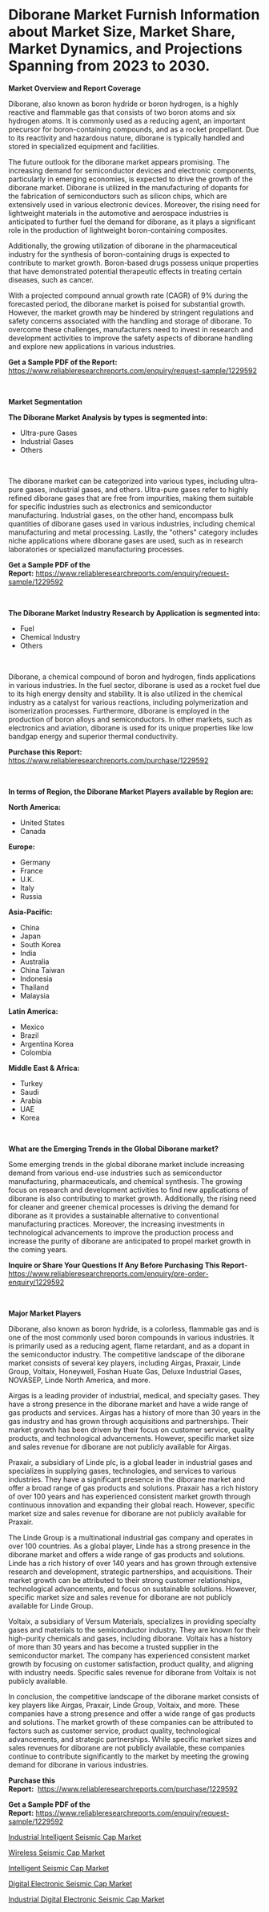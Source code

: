 <p><h1>Diborane Market Furnish Information about Market Size, Market Share, Market Dynamics, and Projections Spanning from 2023 to 2030.</h1></p><p><strong>Market Overview and Report Coverage</strong></p>
<p><p>Diborane, also known as boron hydride or boron hydrogen, is a highly reactive and flammable gas that consists of two boron atoms and six hydrogen atoms. It is commonly used as a reducing agent, an important precursor for boron-containing compounds, and as a rocket propellant. Due to its reactivity and hazardous nature, diborane is typically handled and stored in specialized equipment and facilities.</p><p>The future outlook for the diborane market appears promising. The increasing demand for semiconductor devices and electronic components, particularly in emerging economies, is expected to drive the growth of the diborane market. Diborane is utilized in the manufacturing of dopants for the fabrication of semiconductors such as silicon chips, which are extensively used in various electronic devices. Moreover, the rising need for lightweight materials in the automotive and aerospace industries is anticipated to further fuel the demand for diborane, as it plays a significant role in the production of lightweight boron-containing composites.</p><p>Additionally, the growing utilization of diborane in the pharmaceutical industry for the synthesis of boron-containing drugs is expected to contribute to market growth. Boron-based drugs possess unique properties that have demonstrated potential therapeutic effects in treating certain diseases, such as cancer.</p><p>With a projected compound annual growth rate (CAGR) of 9% during the forecasted period, the diborane market is poised for substantial growth. However, the market growth may be hindered by stringent regulations and safety concerns associated with the handling and storage of diborane. To overcome these challenges, manufacturers need to invest in research and development activities to improve the safety aspects of diborane handling and explore new applications in various industries.</p></p>
<p><strong>Get a Sample PDF of the Report:</strong> <a href="https://www.reliableresearchreports.com/enquiry/request-sample/1229592">https://www.reliableresearchreports.com/enquiry/request-sample/1229592</a></p>
<p>&nbsp;</p>
<p><strong>Market Segmentation</strong></p>
<p><strong>The Diborane Market Analysis by types is segmented into:</strong></p>
<p><ul><li>Ultra-pure Gases</li><li>Industrial Gases</li><li>Others</li></ul></p>
<p>&nbsp;</p>
<p><p>The diborane market can be categorized into various types, including ultra-pure gases, industrial gases, and others. Ultra-pure gases refer to highly refined diborane gases that are free from impurities, making them suitable for specific industries such as electronics and semiconductor manufacturing. Industrial gases, on the other hand, encompass bulk quantities of diborane gases used in various industries, including chemical manufacturing and metal processing. Lastly, the "others" category includes niche applications where diborane gases are used, such as in research laboratories or specialized manufacturing processes.</p></p>
<p><strong>Get a Sample PDF of the Report:</strong>&nbsp;<a href="https://www.reliableresearchreports.com/enquiry/request-sample/1229592">https://www.reliableresearchreports.com/enquiry/request-sample/1229592</a></p>
<p>&nbsp;</p>
<p><strong>The Diborane Market Industry Research by Application is segmented into:</strong></p>
<p><ul><li>Fuel</li><li>Chemical Industry</li><li>Others</li></ul></p>
<p>&nbsp;</p>
<p><p>Diborane, a chemical compound of boron and hydrogen, finds applications in various industries. In the fuel sector, diborane is used as a rocket fuel due to its high energy density and stability. It is also utilized in the chemical industry as a catalyst for various reactions, including polymerization and isomerization processes. Furthermore, diborane is employed in the production of boron alloys and semiconductors. In other markets, such as electronics and aviation, diborane is used for its unique properties like low bandgap energy and superior thermal conductivity.</p></p>
<p><strong>Purchase this Report:</strong>&nbsp; <a href="https://www.reliableresearchreports.com/purchase/1229592">https://www.reliableresearchreports.com/purchase/1229592</a></p>
<p>&nbsp;</p>
<p><strong>In terms of Region, the Diborane Market Players available by Region are:</strong></p>
<p>
    <p> <strong> North America: </strong>
        <ul>
            <li>United States</li>
            <li>Canada</li>
        </ul>
        </p> 
    <p> <strong> Europe: </strong>
        <ul>
            <li>Germany</li>
            <li>France</li>
            <li>U.K.</li>
            <li>Italy</li>
            <li>Russia</li>
        </ul>
        </p> 
    <p> <strong> Asia-Pacific: </strong>
        <ul>
            <li>China</li>
            <li>Japan</li>
            <li>South Korea</li>
            <li>India</li>
            <li>Australia</li>
            <li>China Taiwan</li>
            <li>Indonesia</li>
            <li>Thailand</li>
            <li>Malaysia</li>
        </ul>
        </p> 
    <p> <strong> Latin America: </strong>
        <ul>
            <li>Mexico</li>
            <li>Brazil</li>
            <li>Argentina Korea</li>
            <li>Colombia</li>
        </ul>
        </p> 
    <p> <strong> Middle East & Africa: </strong>
        <ul>
            <li>Turkey</li>
            <li>Saudi</li>
            <li>Arabia</li>
            <li>UAE</li>
            <li>Korea</li>
        </ul>
    </p>
    </p>
<p>&nbsp;</p>
<p><strong>What are the Emerging Trends in the Global Diborane market?</strong></p>
<p><p>Some emerging trends in the global diborane market include increasing demand from various end-use industries such as semiconductor manufacturing, pharmaceuticals, and chemical synthesis. The growing focus on research and development activities to find new applications of diborane is also contributing to market growth. Additionally, the rising need for cleaner and greener chemical processes is driving the demand for diborane as it provides a sustainable alternative to conventional manufacturing practices. Moreover, the increasing investments in technological advancements to improve the production process and increase the purity of diborane are anticipated to propel market growth in the coming years.</p></p>
<p><strong>Inquire or Share Your Questions If Any Before Purchasing This Report</strong>- <a href="https://www.reliableresearchreports.com/enquiry/pre-order-enquiry/1229592">https://www.reliableresearchreports.com/enquiry/pre-order-enquiry/1229592</a></p>
<p>&nbsp;</p>
<p><strong>Major Market Players</strong></p>
<p><p>Diborane, also known as boron hydride, is a colorless, flammable gas and is one of the most commonly used boron compounds in various industries. It is primarily used as a reducing agent, flame retardant, and as a dopant in the semiconductor industry. The competitive landscape of the diborane market consists of several key players, including Airgas, Praxair, Linde Group, Voltaix, Honeywell, Foshan Huate Gas, Deluxe Industrial Gases, NOVASEP, Linde North America, and more.</p><p>Airgas is a leading provider of industrial, medical, and specialty gases. They have a strong presence in the diborane market and have a wide range of gas products and services. Airgas has a history of more than 30 years in the gas industry and has grown through acquisitions and partnerships. Their market growth has been driven by their focus on customer service, quality products, and technological advancements. However, specific market size and sales revenue for diborane are not publicly available for Airgas.</p><p>Praxair, a subsidiary of Linde plc, is a global leader in industrial gases and specializes in supplying gases, technologies, and services to various industries. They have a significant presence in the diborane market and offer a broad range of gas products and solutions. Praxair has a rich history of over 100 years and has experienced consistent market growth through continuous innovation and expanding their global reach. However, specific market size and sales revenue for diborane are not publicly available for Praxair.</p><p>The Linde Group is a multinational industrial gas company and operates in over 100 countries. As a global player, Linde has a strong presence in the diborane market and offers a wide range of gas products and solutions. Linde has a rich history of over 140 years and has grown through extensive research and development, strategic partnerships, and acquisitions. Their market growth can be attributed to their strong customer relationships, technological advancements, and focus on sustainable solutions. However, specific market size and sales revenue for diborane are not publicly available for Linde Group.</p><p>Voltaix, a subsidiary of Versum Materials, specializes in providing specialty gases and materials to the semiconductor industry. They are known for their high-purity chemicals and gases, including diborane. Voltaix has a history of more than 30 years and has become a trusted supplier in the semiconductor market. The company has experienced consistent market growth by focusing on customer satisfaction, product quality, and aligning with industry needs. Specific sales revenue for diborane from Voltaix is not publicly available.</p><p>In conclusion, the competitive landscape of the diborane market consists of key players like Airgas, Praxair, Linde Group, Voltaix, and more. These companies have a strong presence and offer a wide range of gas products and solutions. The market growth of these companies can be attributed to factors such as customer service, product quality, technological advancements, and strategic partnerships. While specific market sizes and sales revenues for diborane are not publicly available, these companies continue to contribute significantly to the market by meeting the growing demand for diborane in various industries.</p></p>
<p><strong>Purchase this Report:</strong>&nbsp;&nbsp;<a href="https://www.reliableresearchreports.com/purchase/1229592">https://www.reliableresearchreports.com/purchase/1229592</a></p>
<p></p>
<p><strong>Get a Sample PDF of the Report:</strong>&nbsp;<a href="https://www.reliableresearchreports.com/enquiry/request-sample/1229592">https://www.reliableresearchreports.com/enquiry/request-sample/1229592</a></p>
<p><p><a href="https://medium.com/@ardithlynch1906/industrial-intelligent-seismic-cap-market-trends-forecast-and-competitive-analysis-to-2030-53790c718d68">Industrial Intelligent Seismic Cap Market</a></p><p><a href="https://medium.com/@jeffrystehr/decoding-wireless-seismic-cap-market-metrics-market-share-trends-and-growth-patterns-829d6031f49e">Wireless Seismic Cap Market</a></p><p><a href="https://medium.com/@clayreinger/intelligent-seismic-cap-market-size-and-market-trends-complete-industry-overview-2023-to-2030-16cd41976a59">Intelligent Seismic Cap Market</a></p><p><a href="https://medium.com/@juliusadams1991/digital-electronic-seismic-cap-market-analysis-its-cagr-market-segmentation-and-global-industry-021cddace607">Digital Electronic Seismic Cap Market</a></p><p><a href="https://medium.com/@sylvanfahey/industrial-digital-electronic-seismic-cap-market-research-report-its-history-and-forecast-2023-to-74331e82870f">Industrial Digital Electronic Seismic Cap Market</a></p></p>